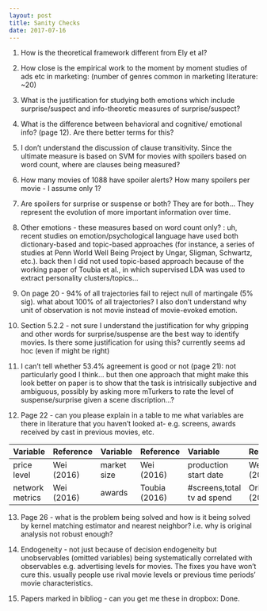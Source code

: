 ```yaml
---
layout: post
title: Sanity Checks
date: 2017-07-16
---
```



1. How is the theoretical framework different from Ely et al?

2. How close is the empirical work to the moment by moment studies of ads etc in marketing: (number of genres common in marketing literature: ~20)

3. What is the justification for studying both emotions which include surprise/suspect and info-theoretic measures of surprise/suspect?  

4. What is the difference between behavioral and cognitive/ emotional info?  (page 12).  Are there better terms for this?

5. I don’t understand the discussion of clause transitivity.  Since the ultimate measure is based on SVM for movies with spoilers based on word count, where are clauses being measured?

6. How many movies of 1088 have spoiler alerts? How many spoilers per movie - I assume only 1?


7. Are spoilers for surprise or suspense or both? They are for both... They represent the evolution of more important information over time.


8. Other emotions - these measures based on word count only? : uh, recent studies on emotion/psychological language have used both dictionary-based and topic-based approaches (for instance, a series of studies at Penn World Well Being Project by Ungar, Sligman, Schwartz, etc.). back then I did not used topic-based approach because of the working paper of Toubia et al., in which supervised LDA was used to extract personality clusters/topics...

9. On page 20 - 94% of all trajectories fail to reject null of martingale (5% sig). what about 100% of all trajectories?  I also don’t understand why unit of observation is not movie instead of movie-evoked emotion.

10. Section 5.2.2 - not sure I understand the justification for why gripping and other words for surprise/suspense are the best way to identify movies.   Is there some justification for using this?  currently seems ad hoc (even if might be right)

11. I can’t tell whether 53.4% agreement is good or not (page 21): not particularly good I think... but then one approach that might make this look better on paper is to show that the task is intrisically subjective and ambiguous, possibly by asking more mTurkers to rate the level of suspense/surprise given a scene discription...?


12. Page 22 -  can you please explain in a table to me what variables are there in literature that you haven’t looked at-  e.g. screens, awards received by cast in previous movies, etc.

|Variable   |Reference  |Variable    |Reference  |Variable             |Reference  |
|:----------|:----------|:-----------|:----------|:--------------------|:----------|
|price level|Wei (2016) |market size |Wei (2016) |production start date|Wei (2016) |
|network metrics|Wei (2016)|awards|Toubia (2016)|#screens,total tv ad spend|Orhun (2016)|





13. Page 26 -  what is the problem being solved and how is it being solved by kernel matching estimator and nearest neighbor?   i.e. why is original analysis not robust enough?

14. Endogeneity - not just because of decision endogeneity but unobservables (omitted variables) being systematically correlated with observables e.g. advertising levels for movies.  The fixes you have won’t cure this.   usually people use rival movie levels or previous time periods’ movie characteristics.

15. Papers marked in bibliog -  can you get me these in dropbox: Done.
